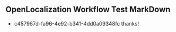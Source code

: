 ## OpenLocalization Workflow Test MarkDown
* c457967d-fa96-4e92-b341-4dd0a09348fc thanks!

<!--HONumber=Jul16_HO4-->


